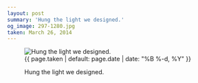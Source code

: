 ```yaml
---
layout: post
summary: 'Hung the light we designed.'
og_image: 297-1280.jpg
taken: March 26, 2014
---
```


<figure class="post" data-src="{{ site.assets_url }}/{{ page.og_image }}" data-sub-html='#caption-{{ page.id | remove_first: "/" }}'>
<img alt="Hung the light we designed." sizes="(min-width: 700px) 50vw, calc(100vw - 2rem)" src="{{ site.assets_url }}/297-640.jpg" srcset="{{ site.assets_url }}/297-1280.jpg 1280w, {{ site.assets_url }}/297-960.jpg 960w, {{ site.assets_url }}/297-640.jpg 640w, {{ site.assets_url }}/297-320.jpg 320w"/>
<figcaption id='caption-{{ page.id | remove_first: "/" }}'>
<time>{{ page.taken | default: page.date | date: "%B %-d, %Y" }}</time>
<p>Hung the light we designed.</p>
</figcaption>
</figure>
